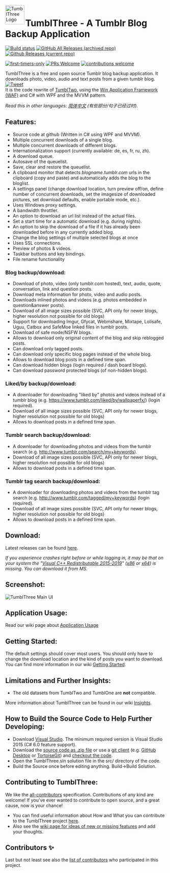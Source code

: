 <img align="left" width="60" height="60" src="https://user-images.githubusercontent.com/71355143/97790805-1e444100-1bcc-11eb-90c7-bafda041bf94.png" alt="TumblThree Logo">

# TumblThree - A Tumblr Blog Backup Application

[![Build status](https://ci.appveyor.com/api/projects/status/dbrmr06nm3jif5bd/branch/master?svg=true)](https://ci.appveyor.com/project/TumblThreeApp/tumblthree/branch/master)
[![GitHub All Releases (archived repo)](https://img.shields.io/github/downloads/johanneszab/TumblThree/total?label=downloads%20%28archived%20repo%29&style=social)](https://github.com/johanneszab/TumblThree)
[![Github Releases (current repo)](https://img.shields.io/github/downloads/TumblThreeApp/TumblThree/total.svg?style=flat)](https://github.com/TumblThreeApp/TumblThree/releases)

[![first-timers-only](https://img.shields.io/badge/first--timers--only-friendly-blue.svg?style=flat)](https://www.firsttimersonly.com/)
[![PRs Welcome](https://img.shields.io/badge/PRs-welcome-brightgreen.svg?style=flat)](http://makeapullrequest.com)
[![contributions welcome](https://img.shields.io/badge/contributions-welcome-brightgreen.svg?style=flat)](https://github.com/TumblThreeApp/TumblThree/issues)

TumblThree is a free and open source Tumblr blog backup application. It downloads photo, video, audio and text posts from a given tumblr blog. [![Tweet](https://img.shields.io/twitter/url/http/shields.io.svg?style=social)](https://twitter.com/intent/tweet?text=Check%20out%20TumblThree%20-%20A%20Tumblr%20Blog%20Backup%20Application%0AIt%20downloads%20photo,%20video,%20audio%20and%20text%20posts%20from%20a%20given%20tumblr%20blog.&url=https%3A%2F%2Fgithub.com%2FTumblThreeApp%2FTumblThree&hashtags=tumblr,blog,backup,application)<br/>
It is the code rewrite of [TumblTwo](https://github.com/johanneszab/TumblTwo), using the [Win Application Framework (WAF)](https://github.com/jbe2277/waf) and C# with WPF and the MVVM pattern.

_Read this in other languages: [简体中文](README.zh-cn.md) (有些部分/句子已经过时)._

## Features:

* Source code at github (Written in C# using WPF and MVVM).
* Multiple concurrent downloads of a single blog.
* Multiple concurrent downloads of different blogs.
* Internationalization support (currently available: de, es, fr, ru, zh).
* A download queue.
* Autosave of the queuelist.
* Save, clear and restore the queuelist.
* A clipboard monitor that detects *blogname.tumblr.com* urls in the clipboard (copy and paste) and automatically adds the blog to the bloglist.
* A settings panel (change download location, turn preview off/on, define number of concurrent downloads, set the imagesize of downloaded pictures, set download defaults, enable portable mode, etc.).
* Uses Windows proxy settings.
* A bandwidth throttler.
* An option to download an url list instead of the actual files.
* Set a start time for a automatic download (e.g. during nights).
* An option to skip the download of a file if it has already been downloaded before in any currently added blog.
* Change the blog settings of multiple selected blogs at once
* Uses SSL connections.
* Preview of photos & videos.
* Taskbar buttons and key bindings.
* File rename functionality

### Blog backup/download:

* Download of photo, video (only tumblr.com hosted), text, audio, quote, conversation, link and question posts.
* Download meta information for photo, video and audio posts.
* Downloads inlined photos and videos (e.g. photos embedded in question&answer posts).
* Download of all image sizes possible (SVC, API only for newer blogs, higher resolution not possible for old blogs)
* Support for downloading Imgur, Gfycat, Webmshare, Mixtape, Lolisafe, Uguu, Catbox and SafeMoe linked files in tumblr posts.
* Download of safe mode/NSFW blogs.
* Allows to download only original content of the blog and skip reblogged posts.
* Can download only tagged posts.
* Can download only specific blog pages instead of the whole blog.
* Allows to download blog posts in a defined time span.
* Can download hidden blogs (login required / dash board blogs).
* Can download password protected blogs (of non-hidden blogs).

### Liked/by backup/download:

* A downloader for downloading "liked by" photos and videos instead of a tumblr blog (e.g. https://www.tumblr.com/liked/by/wallpaperfx/) (login required).
* Download of all image sizes possible (SVC, API only for newer blogs, higher resolution not possible for old blogs)
* Allows to download posts in a defined time span. 

### Tumblr search backup/download:

* A downloader for downloading photos and videos from the tumblr search (e.g. http://www.tumblr.com/search/my+keywords).
* Download of all image sizes possible (SVC, API only for newer blogs, higher resolution not possible for old blogs)
* Allows to download posts in a defined time span.

### Tumblr tag search backup/download:

* A downloader for downloading photos and videos from the tumblr tag search (e.g. http://www.tumblr.com/tagged/my+keywords) (login required).
* Download of all image sizes possible (SVC, API only for newer blogs, higher resolution not possible for old blogs)
* Allows to download posts in a defined time span.

## Download:

Latest releases can be found [here](https://github.com/TumblThreeApp/TumblThree/releases).

*If you experience crashes right before or while logging in, it may be that on your system the "[Visual C++ Redistributable 2015-2019](https://support.microsoft.com/en-us/topic/the-latest-supported-visual-c-downloads-2647da03-1eea-4433-9aff-95f26a218cc0)" ([x86](https://aka.ms/vs/16/release/vc_redist.x86.exe) or [x64](https://aka.ms/vs/16/release/vc_redist.x64.exe)) is missing. You can download it from MS.*

## Screenshot:
![TumblThree Main UI](http://www.jzab.de/sites/default/files/images/tumblthree.png?raw=true "TumblThree Main UI")

## Application Usage:

Read our wiki page about [Application Usage](https://github.com/TumblThreeApp/TumblThree/wiki/How-to-use-the-Application)

## Getting Started:

The default settings should cover most users. You should only have to change the download location and the kind of posts you want to download. You can find more information in our wiki [Getting Started](https://github.com/TumblThreeApp/TumblThree/wiki/Getting-Started).

## Limitations and Further Insights:

* The old datasets from TumblTwo and TumblOne are __not__ compatible.

More information about TumblThree can be found in our wiki [Insights](https://github.com/TumblThreeApp/TumblThree/wiki/Insights).
 
## How to Build the Source Code to Help Further Developing:

* Download [Visual Studio](https://www.visualstudio.com/vs/community/). The minimum required version is Visual Studio 2015 (C# 6.0 feature support).
* Download the [source code as .zip file](https://github.com/TumblThreeApp/TumblThree/archive/master.zip) or use a [git client](https://git-scm.com/download/gui/windows) (e.g. [GitHub Desktop](https://desktop.github.com/) or [TortoiseGit](https://tortoisegit.org/)) and [checkout the code](https://github.com/TumblThreeApp/TumblThree.git).
* Open the TumblThree.sln solution file in the src/ directory of the code.
* Build the Source once before editing anything. Build->Build Solution.

## Contributing to TumblThree:

We like the [all-contributors](https://allcontributors.org/) specification. Contributions of any kind are welcome!
If you've ever wanted to contribute to open source, and a great cause, now is your chance!

* You can find useful information about How and What you can contribute to the TumblThree project [here](Contributing.md).
* Also see the [wiki page for ideas of new or missing features](https://github.com/TumblThreeApp/TumblThree/wiki/New-Feature-Requests-and-Possible-Enhancements) and add your thoughts.

## Contributors ✨

Last but not least see also the [list of contributors](docs/Contributors.md) who participated in this project.
